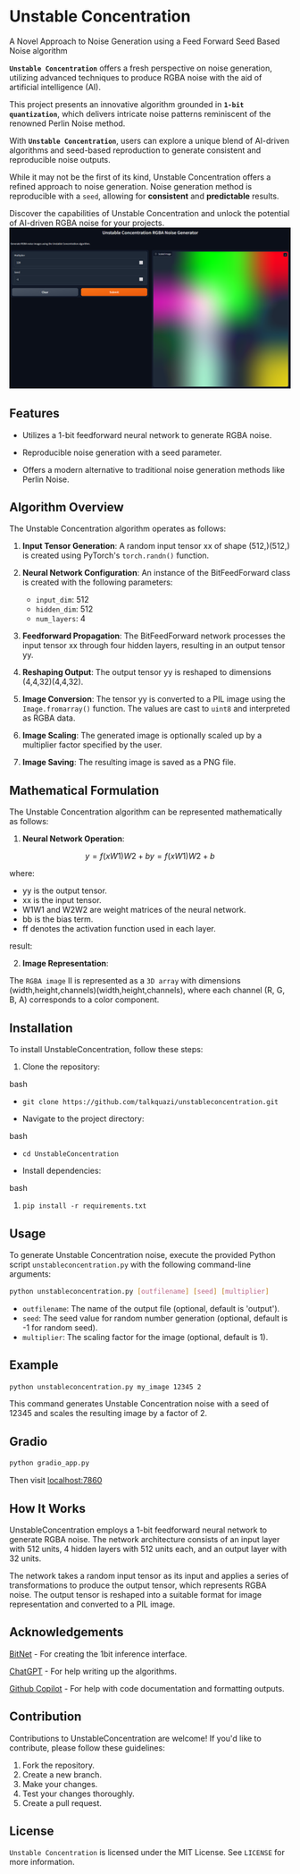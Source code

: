# Unstable Concentration
A Novel Approach to Noise Generation using a Feed Forward Seed Based Noise algorithm

**`Unstable Concentration`** offers a fresh perspective on noise generation, utilizing advanced techniques to produce RGBA noise with the aid of artificial intelligence (AI). 

This project presents an innovative algorithm grounded in **`1-bit quantization`**, which delivers intricate noise patterns reminiscent of the renowned Perlin Noise method.

With **`Unstable Concentration`**, users can explore a unique blend of AI-driven algorithms and seed-based reproduction to generate consistent and reproducible noise outputs. 

While it may not be the first of its kind, Unstable Concentration offers a refined approach to noise generation. Noise generation method is reproducible with a `seed`, allowing for **consistent** and **predictable** results.

Discover the capabilities of Unstable Concentration and unlock the potential of AI-driven RGBA noise for your projects.
![Alt text](samples/gradio_app.png)

## Features

- Utilizes a 1-bit feedforward neural network to generate RGBA noise.

- Reproducible noise generation with a seed parameter.

- Offers a modern alternative to traditional noise generation methods like Perlin Noise.
  
## Algorithm Overview
The Unstable Concentration algorithm operates as follows:

1.  **Input Tensor Generation**: A random input tensor xx of shape (512,)(512,) is created using PyTorch's `torch.randn()` function.
    
2.  **Neural Network Configuration**: An instance of the BitFeedForward class is created with the following parameters:
    
    -   `input_dim`: 512
    -   `hidden_dim`: 512
    -   `num_layers`: 4
3.  **Feedforward Propagation**: The BitFeedForward network processes the input tensor xx through four hidden layers, resulting in an output tensor yy.
    
4.  **Reshaping Output**: The output tensor yy is reshaped to dimensions (4,4,32)(4,4,32).
    
5.  **Image Conversion**: The tensor yy is converted to a PIL image using the `Image.fromarray()` function. The values are cast to `uint8` and interpreted as RGBA data.
    
6.  **Image Scaling**: The generated image is optionally scaled up by a multiplier factor specified by the user.
    
7.  **Image Saving**: The resulting image is saved as a PNG file.
    
## Mathematical Formulation
The Unstable Concentration algorithm can be represented mathematically as follows:

1.  **Neural Network Operation**:

```math
y=f(xW1)W2+by=f(xW1​)W2​+b
````

where:

-   yy is the output tensor.
-   xx is the input tensor.
-   W1W1​ and W2W2​ are weight matrices of the neural network.
-   bb is the bias term.
-   ff denotes the activation function used in each layer.

result:

2.  **Image Representation**:

The `RGBA image` II is represented as a `3D array` with dimensions (width,height,channels)(width,height,channels), where each channel (R, G, B, A) corresponds to a color component.

## Installation
To install UnstableConcentration, follow these steps:

1. Clone the repository:

bash
-  `git clone https://github.com/talkquazi/unstableconcentration.git`

- Navigate to the project directory:

bash

-  `cd UnstableConcentration`

- Install dependencies:

bash

 1.  `pip install -r requirements.txt`

## Usage
To generate Unstable Concentration noise, execute the provided Python script `unstableconcentration.py` with the following command-line arguments:

```bash
python unstableconcentration.py [outfilename] [seed] [multiplier]
```

-   `outfilename`: The name of the output file (optional, default is 'output').
-   `seed`: The seed value for random number generation (optional, default is -1 for random seed).
-   `multiplier`: The scaling factor for the image (optional, default is 1).

## Example

```bash
python unstableconcentration.py my_image 12345 2
```

This command generates Unstable Concentration noise with a seed of 12345 and scales the resulting image by a factor of 2.

## Gradio

```bash
python gradio_app.py
```

Then visit [localhost:7860](https://localhost:7860/)

## How It Works
UnstableConcentration employs a 1-bit feedforward neural network to generate RGBA noise. The network architecture consists of an input layer with 512 units, 4 hidden layers with 512 units each, and an output layer with 32 units.

The network takes a random input tensor as its input and applies a series of transformations to produce the output tensor, which represents RGBA noise. The output tensor is reshaped into a suitable format for image representation and converted to a PIL image.
  
## Acknowledgements
 [BitNet](https://github.com/kyegomez/BitNet) - For creating the 1bit inference interface.

 [ChatGPT](https://chat.openai.com) - For help writing up the algorithms.

 [Github Copilot](https://github.com/features/copilot) - For help with code documentation and formatting outputs.

 
## Contribution
Contributions to UnstableConcentration are welcome! If you'd like to contribute, please follow these guidelines:

1. Fork the repository.
2. Create a new branch.
3. Make your changes.
4. Test your changes thoroughly.
5. Create a pull request.

## License
`Unstable Concentration` is licensed under the MIT License. See `LICENSE` for more information.
